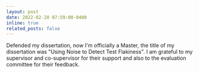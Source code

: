 ```yaml
---
layout: post
date: 2022-02-20 07:59:00-0400
inline: true
related_posts: false
---
```


Defended my dissertation, now I'm officially a Master, the title of my dissertation was "Using Noise to Detect Test Flakiness". I am grateful to my supervisor and co-supervisor for their support and also to the evaluation committee for their feedback.
